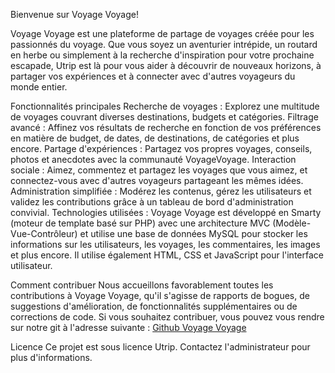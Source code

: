 Bienvenue sur Voyage Voyage!

Voyage Voyage est une plateforme de partage de voyages créée pour les passionnés du voyage. Que vous soyez un aventurier intrépide, un routard en herbe ou simplement à la recherche d'inspiration pour votre prochaine escapade, Utrip est là pour vous aider à découvrir de nouveaux horizons, à partager vos expériences et à connecter avec d'autres voyageurs du monde entier.

Fonctionnalités principales
Recherche de voyages : Explorez une multitude de voyages couvrant diverses destinations, budgets et catégories.
Filtrage avancé : Affinez vos résultats de recherche en fonction de vos préférences en matière de budget, de dates, de destinations, de catégories et plus encore.
Partage d'expériences : Partagez vos propres voyages, conseils, photos et anecdotes avec la communauté VoyageVoyage.
Interaction sociale : Aimez, commentez et partagez les voyages que vous aimez, et connectez-vous avec d'autres voyageurs partageant les mêmes idées.
Administration simplifiée : Modérez les contenus, gérez les utilisateurs et validez les contributions grâce à un tableau de bord d'administration convivial.
Technologies utilisées : 
Voyage Voyage est développé en Smarty (moteur de template basé sur PHP) avec une architecture MVC (Modèle-Vue-Contrôleur) et utilise une base de données MySQL pour stocker les informations sur les utilisateurs, les voyages, les commentaires, les images et plus encore. Il utilise également HTML, CSS et JavaScript pour l'interface utilisateur.

Comment contribuer
Nous accueillons favorablement toutes les contributions à Voyage Voyage, qu'il s'agisse de rapports de bogues, de suggestions d'amélioration, de fonctionnalités supplémentaires ou de corrections de code. Si vous souhaitez contribuer, vous pouvez vous rendre sur notre git à l'adresse suivante : [Github Voyage Voyage](https://github.com/Gutsey68/projet_2.git)

Licence
Ce projet est sous licence Utrip. Contactez l'administrateur pour plus d'informations.